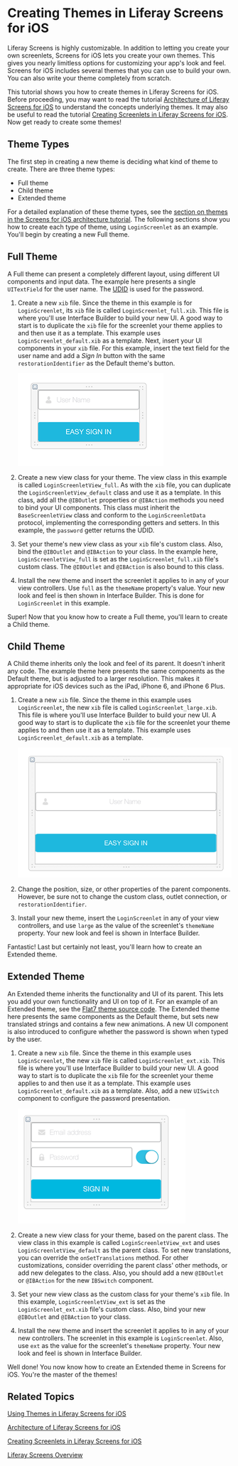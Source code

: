 # Creating Themes in Liferay Screens for iOS [](id=creating-themes-in-liferay-screens-for-ios)

Liferay Screens is highly customizable. In addition to letting you create your 
own screenlets, Screens for iOS lets you create your own themes. This gives you 
nearly limitless options for customizing your app's look and feel. Screens for 
iOS includes several themes that you can use to build your own. You can also 
write your theme completely from scratch. 

This tutorial shows you how to create themes in Liferay Screens for iOS. Before 
proceeding, you may want to read the tutorial 
[Architecture of Liferay Screens for iOS](/tutorials/-/knowledge_base/6-2/architecture-of-liferay-screens-for-ios) 
to understand the concepts underlying themes. It may also be useful to read the 
tutorial [Creating Screenlets in Liferay Screens for iOS](/tutorials/-/knowledge_base/6-2/creating-screenlets-in-liferay-screens-for-ios). 
Now get ready to create some themes! 

## Theme Types [](id=theme-types)

The first step in creating a new theme is deciding what kind of theme to create. 
There are three theme types: 

- Full theme
- Child theme
- Extended theme

For a detailed explanation of these theme types, see the 
[section on themes in the Screens for iOS architecture tutorial](/tutorials/-/knowledge_base/6-2/architecture-of-liferay-screens-for-ios#the-theme-layer-of-screens-for-ios).
The following sections show you how to create each type of theme, using 
`LoginScreenlet` as an example. You'll begin by creating a new Full theme.

## Full Theme [](id=full-theme)

A Full theme can present a completely different layout, using different UI 
components and input data. The example here presents a single `UITextField` 
for the user name. The [UDID](http://www.idownloadblog.com/2010/12/21/iphone-udid/) 
is used for the password. 

1. Create a new `xib` file. Since the theme in this example is for 
   `LoginScreenlet`, its `xib` file is called `LoginScreenlet_full.xib`. This 
   file is where you'll use Interface Builder to build your new UI. A good way 
   to start is to duplicate the `xib` file for the screenlet your theme applies 
   to and then use it as a template. This example uses 
   `LoginScreenlet_default.xib` as a template. Next, insert your UI components 
   in your `xib` file. For this example, insert the text field for the user name 
   and add a *Sign In* button with the same `restorationIdentifier` as the 
   Default theme's button. 

    ![Figure 1: The new `xib` file for full theme.](../../images/screens-ios-xcode-full-theme.png)

2. Create a new view class for your theme. The view class in this example is 
   called `LoginScreenletView_full`. As with the `xib` file, you can duplicate 
   the `LoginScreenletView_default` class and use it as a template. In this 
   class, add all the `@IBOutlet` properties or `@IBAction` methods you need to 
   bind your UI components. This class must inherit the `BaseScreenletView` 
   class and conform to the `LoginScreenletData` protocol, implementing the 
   corresponding getters and setters. In this example, the `password` getter 
   returns the UDID. 

3. Set your theme's new view class as your `xib` file's custom class. Also, bind 
   the `@IBOutlet` and `@IBAction` to your class. In the example here, 
   `LoginScreenletView_full` is set as the `LoginScreenlet_full.xib` file's 
   custom class. The `@IBOutlet` and `@IBAction` is also bound to this class. 

4. Install the new theme and insert the screenlet it applies to in any of your 
   view controllers. Use `full` as the `themeName` property's value. Your new 
   look and feel is then shown in Interface Builder. This is done for 
   `LoginScreenlet` in this example. 

Super! Now that you know how to create a Full theme, you'll learn to create a 
Child theme.

## Child Theme [](id=child-theme)

A Child theme inherits only the look and feel of its parent. It doesn't inherit 
any code. The example theme here presents the same components as the Default 
theme, but is adjusted to a larger resolution. This makes it appropriate for 
iOS devices such as the iPad, iPhone 6, and iPhone 6 Plus. 

1. Create a new `xib` file. Since the theme in this example uses 
   `LoginScreenlet`, the new `xib` file is called `LoginScreenlet_large.xib`. 
   This file is where you'll use Interface Builder to build your new UI. A good 
   way to start is to duplicate the `xib` file for the screenlet your theme 
   applies to and then use it as a template. This example uses 
   `LoginScreenlet_default.xib` as a template. 

    ![Figure 2: The new `xib` file for the Child theme.](../../images/screens-ios-xcode-child-theme.png)

2. Change the position, size, or other properties of the parent components. 
   However, be sure not to change the custom class, outlet connection, or 
   `restorationIdentifier`. 

3. Install your new theme, insert the `LoginScreenlet` in any of your view 
   controllers, and use `large` as the value of the screenlet's `themeName` 
   property. Your new look and feel is shown in Interface Builder. 

Fantastic! Last but certainly not least, you'll learn how to create an Extended 
theme. 

## Extended Theme [](id=extended-theme)

An Extended theme inherits the functionality and UI of its parent. This lets you
add your own functionality and UI on top of it. For an example of an Extended 
theme, see the [Flat7 theme source code](https://github.com/liferay/liferay-screens/tree/master/ios/Framework/Themes/Flat7). 
The Extended theme here presents the same components as the Default theme, but 
sets new translated strings and contains a few new animations. A new UI 
component is also introduced to configure whether the password is shown when 
typed by the user. 

1. Create a new `xib` file. Since the theme in this example uses 
   `LoginScreenlet`, the new `xib` file is called `LoginScreenlet_ext.xib`. This 
   file is where you'll use Interface Builder to build your new UI. A good way 
   to start is to duplicate the `xib` file for the screenlet your theme applies 
   to and then use it as a template. This example uses 
   `LoginScreenlet_default.xib` as a template.  Also, add a new `UISwitch` 
   component to configure the password presentation. 

    ![Figure 3: New `xib` file for the Extended theme.](../../images/screens-ios-xcode-ext-theme.png)

2. Create a new view class for your theme, based on the parent class. The 
   view class in this example is called `LoginScreenletView_ext` and uses 
   `LoginScreenletView_default` as the parent class. To set new translations, 
   you can override the `onSetTranslations` method. For other customizations, 
   consider overriding the parent class' other methods, or add new delegates 
   to the class. Also, you should add a new `@IBOutlet` or `@IBAction` for the 
   new `IBSwitch` component. 

3. Set your new view class as the custom class for your theme's `xib` file. In 
   this example, `LoginScreenletView_ext` is set as the `LoginScreenlet_ext.xib` 
   file's custom class. Also, bind your new `@IBOutlet` and `@IBAction` to your 
   class. 

4. Install the new theme and insert the screenlet it applies to in any of your 
   new controllers. The screenlet in this example is `LoginScreenlet`. Also, use 
   `ext` as the value for the screenlet's `themeName` property. Your new look 
   and feel is shown in Interface Builder. 

Well done! You now know how to create an Extended theme in Screens for iOS. 
You're the master of the themes! 

## Related Topics [](id=related-topics)

[Using Themes in Liferay Screens for iOS](/tutorials/-/knowledge_base/6-2/using-themes-in-liferay-screens-for-ios)

[Architecture of Liferay Screens for iOS](/tutorials/-/knowledge_base/6-2/architecture-of-liferay-screens-for-ios)

[Creating Screenlets in Liferay Screens for iOS](/tutorials/-/knowledge_base/6-2/creating-screenlets-in-liferay-screens-for-ios)

[Liferay Screens Overview](/tutorials/-/knowledge_base/6-2/liferay-screens-overview)

